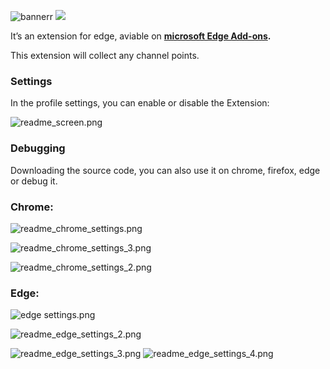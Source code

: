 ![bannerr](https://user-images.githubusercontent.com/72011313/187684623-178434ce-479c-4a14-976d-96abef84fb7c.png)
![](https://img.shields.io/badge/microsoft%20store%20users-564-purple/?logo=microsoftedge&style=for-the-badge)

It’s an extension for edge, aviable on **[microsoft Edge Add-ons](https://microsoftedge.microsoft.com/addons/detail/twitch-points-grabber/neogiolcgikjffanekkhendpeedoiika).**

This extension will collect any channel points.


### Settings

In the profile settings, you can enable or disable the Extension:

![readme_screen.png](https://github.com/Mene-hub/Twitch-Points-Grabber/blob/main/screen/readme_screen.png)

### Debugging

Downloading the source code, you can also use it on chrome, firefox, edge or debug it.

### Chrome:

![readme_chrome_settings.png](https://github.com/Mene-hub/Twitch-Points-Grabber/blob/main/screen/chrome%20settings/readme_chrome_settings.png)

![readme_chrome_settings_3.png](https://github.com/Mene-hub/Twitch-Points-Grabber/blob/main/screen/chrome%20settings/readme_chrome_settings_3.png)

![readme_chrome_settings_2.png](https://github.com/Mene-hub/Twitch-Points-Grabber/blob/main/screen/chrome%20settings/readme_chrome_settings_2.png)

### Edge:

![edge settings.png](https://github.com/Mene-hub/Twitch-Points-Grabber/blob/main/screen/edge%20settings/readme_edge_settings.png)

![readme_edge_settings_2.png](https://github.com/Mene-hub/Twitch-Points-Grabber/blob/main/screen/edge%20settings/readme_edge_settings_2.png)

![readme_edge_settings_3.png](https://github.com/Mene-hub/Twitch-Points-Grabber/blob/main/screen/edge%20settings/readme_edge_settings_3.png)
![readme_edge_settings_4.png](https://github.com/Mene-hub/Twitch-Points-Grabber/blob/main/screen/edge%20settings/readme_edge_settings_4.png)
